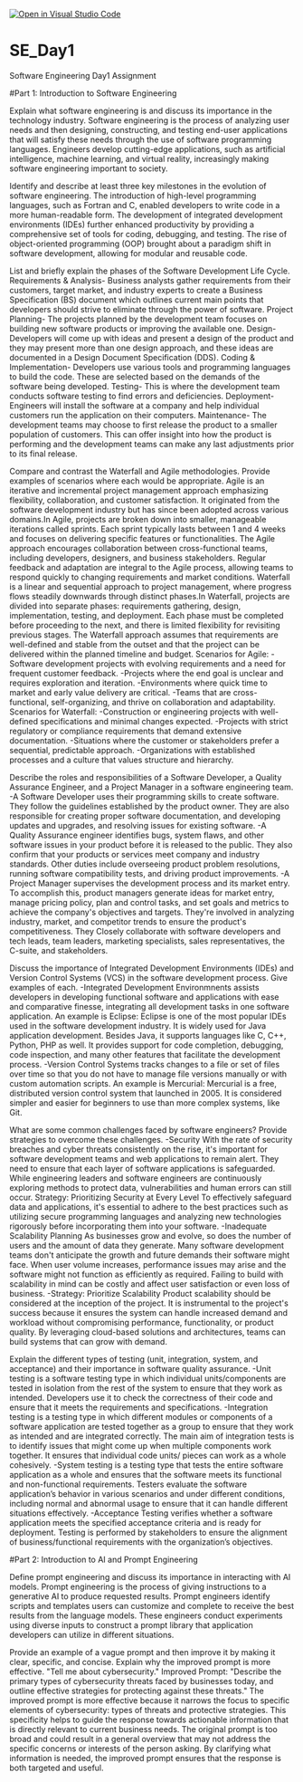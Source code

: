 [![Open in Visual Studio Code](https://classroom.github.com/assets/open-in-vscode-2e0aaae1b6195c2367325f4f02e2d04e9abb55f0b24a779b69b11b9e10269abc.svg)](https://classroom.github.com/online_ide?assignment_repo_id=15579385&assignment_repo_type=AssignmentRepo)
# SE_Day1
Software Engineering Day1 Assignment

#Part 1: Introduction to Software Engineering

Explain what software engineering is and discuss its importance in the technology industry.
Software engineering is the process of analyzing user needs and then designing, constructing, and testing end-user applications that will satisfy these needs through the use of software programming languages.
Engineers develop cutting-edge applications, such as artificial intelligence, machine learning, and virtual reality, increasingly making software engineering important to society.
		
Identify and describe at least three key milestones in the evolution of software engineering.
The introduction of high-level programming languages, such as Fortran and C, enabled developers to write code in a more human-readable form.
The development of integrated development environments (IDEs) further enhanced productivity by providing a comprehensive set of tools for coding, debugging, and testing.
The rise of object-oriented programming (OOP) brought about a paradigm shift in software development, allowing for modular and reusable code.

List and briefly explain the phases of the Software Development Life Cycle.
Requirements & Analysis- Business analysts gather requirements from their customers, target market, and industry experts to create a Business Specification (BS) document which outlines current main points that developers should strive to eliminate through the power of software. 
Project Planning- The projects planned by the development team focuses on building new software products or improving the available one.
Design- Developers will come up with ideas and present a design of the product and they may present more than one design approach, and these ideas are documented in a Design Document Specification (DDS).
Coding & Implementation- Developers use various tools and programming languages to build the code. These are selected based on the demands of the software being developed.
Testing- This is where the development team conducts software testing to find errors and deficiencies. 
Deployment- Engineers will install the software at a company and help individual customers run the application on their computers.
Maintenance- The development teams may choose to first release the product to a smaller population of customers. This can offer insight into how the product is performing and the development teams can make any last adjustments prior to its final release. 

Compare and contrast the Waterfall and Agile methodologies. Provide examples of scenarios where each would be appropriate.
Agile is an iterative and incremental project management approach emphasizing flexibility, collaboration, and customer satisfaction. It originated from the software development industry but has since been adopted across various domains.In Agile, projects are broken down into smaller, manageable iterations called sprints. Each sprint typically lasts between 1 and 4 weeks and focuses on delivering specific features or functionalities. The Agile approach encourages collaboration between cross-functional teams, including developers, designers, and business stakeholders. Regular feedback and adaptation are integral to the Agile process, allowing teams to respond quickly to changing requirements and market conditions.
Waterfall is a linear and sequential approach to project management, where progress flows steadily downwards through distinct phases.In Waterfall, projects are divided into separate phases: requirements gathering, design, implementation, testing, and deployment. Each phase must be completed before proceeding to the next, and there is limited flexibility for revisiting previous stages. The Waterfall approach assumes that requirements are well-defined and stable from the outset and that the project can be delivered within the planned timeline and budget.
Scenarios for Agile:
-Software development projects with evolving requirements and a need for frequent customer feedback.
-Projects where the end goal is unclear and requires exploration and iteration.
-Environments where quick time to market and early value delivery are critical.
-Teams that are cross-functional, self-organizing, and thrive on collaboration and adaptability.
Scenarios for Waterfall:
-Construction or engineering projects with well-defined specifications and minimal changes expected.
-Projects with strict regulatory or compliance requirements that demand extensive documentation.
-Situations where the customer or stakeholders prefer a sequential, predictable approach.
-Organizations with established processes and a culture that values structure and hierarchy.

Describe the roles and responsibilities of a Software Developer, a Quality Assurance Engineer, and a Project Manager in a software engineering team.
-A Software Developer uses their programming skills to create software. They follow the guidelines established by the product owner. They are also responsible for creating proper software documentation, and developing updates and upgrades, and resolving issues for existing software.
-A Quality Assurance engineer identifies bugs, system flaws, and other software issues in your product before it is released to the public. They also confirm that your products or services meet company and industry standards. Other duties include overseeing product problem resolutions, running software compatibility tests, and driving product improvements. 
-A Project Manager supervises the development process and its market entry. To accomplish this, product managers generate ideas for market entry, manage pricing policy, plan and control tasks, and set goals and metrics to achieve the company's objectives and targets. They're involved in analyzing industry, market, and competitor trends to ensure the product's competitiveness. They Closely collaborate with software developers and tech leads, team leaders, marketing specialists, sales representatives, the C-suite, and stakeholders.

Discuss the importance of Integrated Development Environments (IDEs) and Version Control Systems (VCS) in the software development process. Give examples of each.
-Integrated Development Environmnents assists developers in developing functional software and applications with ease and comparative finesse, integrating all development tasks in one software application.
An example is Eclipse: Eclipse is one of the most popular IDEs used in the software development industry. It is widely used for Java application development. Besides Java, it supports languages like C, C++, Python, PHP as well. It provides support for code completion, debugging, code inspection, and many other features that facilitate the development process.
-Version Control Systems tracks changes to a file or set of files over time so that you do not have to manage file versions manually or with custom automation scripts.
An example is Mercurial: Mercurial is a free, distributed version control system that launched in 2005. It is considered simpler and easier for beginners to use than more complex systems, like Git.

What are some common challenges faced by software engineers? Provide strategies to overcome these challenges.
-Security
With the rate of security breaches and cyber threats consistently on the rise, it's important for software development teams and web applications to remain alert. They need to ensure that each layer of software applications is safeguarded. While engineering leaders and software engineers are continuously exploring methods to protect data, vulnerabilities and human errors can still occur.
Strategy: Prioritizing Security at Every Level
To effectively safeguard data and applications, it's essential to adhere to the best practices such as utilizing secure programming languages and analyzing new technologies rigorously before incorporating them into your software.
-Inadequate Scalability Planning
As businesses grow and evolve, so does the number of users and the amount of data they generate. Many software development teams don't anticipate the growth and future demands their software might face. When user volume increases, performance issues may arise and the software might not function as efficiently as required. Failing to build with scalability in mind can be costly and affect user satisfaction or even loss of business.
-Strategy: Prioritize Scalability
Product scalability should be considered at the inception of the project. It is instrumental to the project's success because it ensures the system can handle increased demand and workload without compromising performance, functionality, or product quality. By leveraging cloud-based solutions and architectures, teams can build systems that can grow with demand.

Explain the different types of testing (unit, integration, system, and acceptance) and their importance in software quality assurance.
-Unit testing is a software testing type in which individual units/components are tested in isolation from the rest of the system to ensure that they work as intended. Developers use it to check the correctness of their code and ensure that it meets the requirements and specifications.
-Integration testing is a testing type in which different modules or components of a software application are tested together as a group to ensure that they work as intended and are integrated correctly. The main aim of integration tests is to identify issues that might come up when multiple components work together. It ensures that individual code units/ pieces can work as a whole cohesively.
-System testing is a testing type that tests the entire software application as a whole and ensures that the software meets its functional and non-functional requirements. Testers evaluate the software application’s behavior in various scenarios and under different conditions, including normal and abnormal usage to ensure that it can handle different situations effectively.
-Acceptance Testing verifies whether a software application meets the specified acceptance criteria and is ready for deployment. Testing is performed by stakeholders to ensure the alignment of business/functional requirements with the organization’s objectives.

#Part 2: Introduction to AI and Prompt Engineering

Define prompt engineering and discuss its importance in interacting with AI models.
Prompt engineering is the process of giving instructions to a generative AI to produce requested results.
Prompt engineers identify scripts and templates users can customize and complete to receive the best results from the language models. These engineers conduct experiments using diverse inputs to construct a prompt library that application developers can utilize in different situations.

Provide an example of a vague prompt and then improve it by making it clear, specific, and concise. Explain why the improved prompt is more effective.
"Tell me about cybersecurity."
Improved Prompt:
"Describe the primary types of cybersecurity threats faced by businesses today, and outline effective strategies for protecting against these threats."
The improved prompt is more effective because it narrows the focus to specific elements of cybersecurity: types of threats and protective strategies. This specificity helps to guide the response towards actionable information that is directly relevant to current business needs. The original prompt is too broad and could result in a general overview that may not address the specific concerns or interests of the person asking. By clarifying what information is needed, the improved prompt ensures that the response is both targeted and useful.

